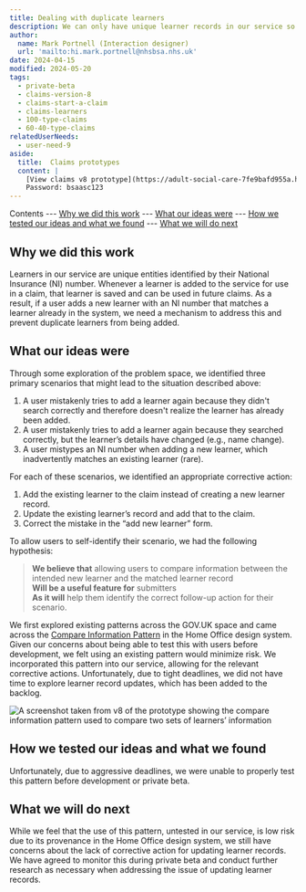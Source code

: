```yaml
---
title: Dealing with duplicate learners
description: We can only have unique learner records in our service so we need to deal with users adding a duplicate learner to prevent this.
author:
  name: Mark Portnell (Interaction designer)
  url: 'mailto:hi.mark.portnell@nhsbsa.nhs.uk'
date: 2024-04-15
modified: 2024-05-20
tags:
  - private-beta
  - claims-version-8
  - claims-start-a-claim
  - claims-learners
  - 100-type-claims
  - 60-40-type-claims
relatedUserNeeds:
  - user-need-9
aside:
  title:  Claims prototypes
  content: |
    [View claims v8 prototype](https://adult-social-care-7fe9bafd955a.herokuapp.com/claims/prototypes/design/v8/) 
    Password: bsaasc123
---
```


Contents
--- [Why we did this work](#why-we-did-this-work)
--- [What our ideas were](#what-our-ideas-were)
--- [How we tested our ideas and what we found](#how-we-tested-our-ideas-and-what-we-found)
--- [What we will do next](#what-we-will-do-next)

## Why we did this work
Learners in our service are unique entities identified by their National Insurance (NI) number. Whenever a learner is added to the service for use in a claim, that learner is saved and can be used in future claims. As a result, if a user adds a new learner with an NI number that matches a learner already in the system, we need a mechanism to address this and prevent duplicate learners from being added.

## What our ideas were
Through some exploration of the problem space, we identified three primary scenarios that might lead to the situation described above:

1. A user mistakenly tries to add a learner again because they didn't search correctly and therefore doesn't realize the learner has already been added.
2. A user mistakenly tries to add a learner again because they searched correctly, but the learner’s details have changed (e.g., name change).
3. A user mistypes an NI number when adding a new learner, which inadvertently matches an existing learner (rare).

For each of these scenarios, we identified an appropriate corrective action:
1. Add the existing learner to the claim instead of creating a new learner record.
2. Update the existing learner’s record and add that to the claim.
3. Correct the mistake in the “add new learner” form.

To allow users to self-identify their scenario, we had the following hypothesis:

>**We believe that** allowing users to compare information between the intended new learner and the matched learner record  
>**Will be a useful feature for** submitters  
>**As it will** help them identify the correct follow-up action for their scenario.

We first explored existing patterns across the GOV.UK space and came across the [Compare Information Pattern](https://design.homeoffice.gov.uk/patterns/compare-information) in the Home Office design system. Given our concerns about being able to test this with users before development, we felt using an existing pattern would minimize risk. We incorporated this pattern into our service, allowing for the relevant corrective actions. Unfortunately, due to tight deadlines, we did not have time to explore learner record updates, which has been added to the backlog.

![A screenshot taken from v8 of the prototype showing the compare information pattern used to compare two sets of learners’ information](learner-duplication.png "The compare information pattern used to compare two sets of learners' information")

## How we tested our ideas and what we found
Unfortunately, due to aggressive deadlines, we were unable to properly test this pattern before development or private beta.

## What we will do next
While we feel that the use of this pattern, untested in our service, is low risk due to its provenance in the Home Office design system, we still have concerns about the lack of corrective action for updating learner records. We have agreed to monitor this during private beta and conduct further research as necessary when addressing the issue of updating learner records.

